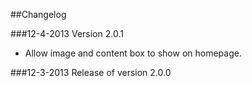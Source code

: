 ##Changelog

###12-4-2013
Version 2.0.1

+ Allow image and content box to show on homepage.

###12-3-2013
Release of version 2.0.0